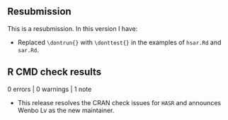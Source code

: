 ## Resubmission

This is a resubmission. In this version I have:

* Replaced `\dontrun{}` with `\donttest{}` in the examples of `hsar.Rd` and `sar.Rd`.

## R CMD check results

0 errors | 0 warnings | 1 note

* This release resolves the CRAN check issues for `HASR` and announces Wenbo Lv as the new maintainer.
